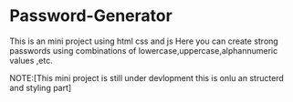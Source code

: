 # Password-Generator
This is an mini project using html css and js
Here you can create strong passwords using combinations of lowercase,uppercase,alphannumeric values ,etc.

NOTE:[This mini project is still under devlopment this is onlu an structerd and styling part]

